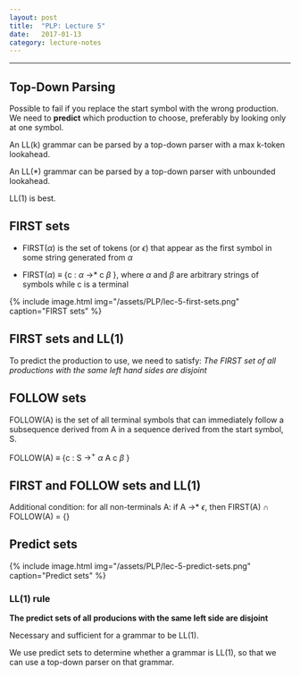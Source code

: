 ```yaml
---
layout: post
title:  "PLP: Lecture 5"
date:   2017-01-13
category: lecture-notes
---
```


<script type="text/javascript" async
  src="https://cdn.mathjax.org/mathjax/latest/MathJax.js?config=TeX-MML-AM_CHTML">
</script>

<script type="text/x-mathjax-config">
MathJax.Hub.Config({
  TeX: { equationNumbers: { autoNumber: "AMS" } },
  tex2jax: {inlineMath: [['$','$'], ['\\(','\\)']]}
});
</script>

---

## Top-Down Parsing

Possible to fail if you replace the start symbol with the wrong production. We need to **predict** which production to choose, preferably by looking only at one symbol. 

An LL(k) grammar can be parsed by a top-down parser with a max k-token lookahead. 

An LL(*) grammar can be parsed by a top-down parser with unbounded lookahead. 

LL(1) is best. 

## FIRST sets

* FIRST($\alpha$) is the set of tokens (or $\epsilon$) that appear as the first symbol in some string generated from $\alpha$

* FIRST($\alpha$) $\equiv$ {c : $\alpha$ $\rightarrow$* c $\beta$ }, where $\alpha$ and $\beta$ are arbitrary strings of symbols while c is a terminal

{%
    include image.html
    img="/assets/PLP/lec-5-first-sets.png"
    caption="FIRST sets"
%}

## FIRST sets and LL(1)

To predict the production to use, we need to satisfy: 
*The FIRST set of all productions with the same left hand sides are disjoint*

## FOLLOW sets

FOLLOW(A) is the set of all terminal symbols that can immediately follow a subsequence derived from A in a sequence derived from the start symbol, S.

FOLLOW(A) $\equiv$ {c : S $\rightarrow^{+}$ $\alpha$ A c $\beta$ }

## FIRST and FOLLOW sets and LL(1)

Additional condition: for all non-terminals A: if A $\rightarrow$* $\epsilon$, then FIRST(A) $\cap$ FOLLOW(A) = {}

## Predict sets

{%
    include image.html
    img="/assets/PLP/lec-5-predict-sets.png"
    caption="Predict sets"
%}

### LL(1) rule

**The predict sets of all producions with the same left side are disjoint**

Necessary and sufficient for a grammar to be LL(1).

We use predict sets to determine whether a grammar is LL(1), so that we can use a top-down parser on that grammar. 